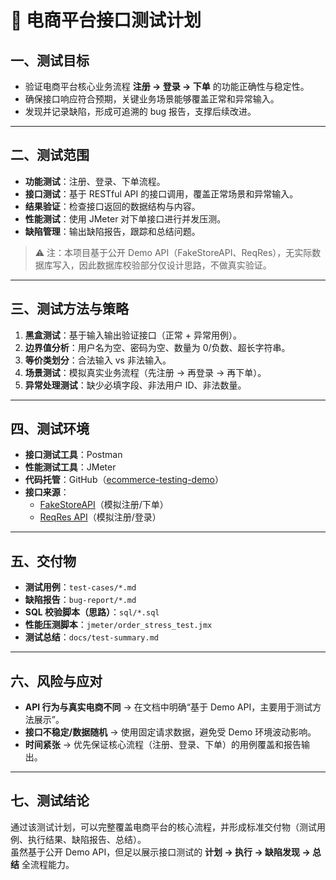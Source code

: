 # 📑 电商平台接口测试计划

## 一、测试目标
- 验证电商平台核心业务流程 **注册 → 登录 → 下单** 的功能正确性与稳定性。  
- 确保接口响应符合预期，关键业务场景能够覆盖正常和异常输入。  
- 发现并记录缺陷，形成可追溯的 bug 报告，支撑后续改进。  

---

## 二、测试范围
- **功能测试**：注册、登录、下单流程。  
- **接口测试**：基于 RESTful API 的接口调用，覆盖正常场景和异常输入。  
- **结果验证**：检查接口返回的数据结构与内容。  
- **性能测试**：使用 JMeter 对下单接口进行并发压测。  
- **缺陷管理**：输出缺陷报告，跟踪和总结问题。  

> ⚠️ 注：本项目基于公开 Demo API（FakeStoreAPI、ReqRes），无实际数据库写入，因此数据库校验部分仅设计思路，不做真实验证。  

---

## 三、测试方法与策略
1. **黑盒测试**：基于输入输出验证接口（正常 + 异常用例）。  
2. **边界值分析**：用户名为空、密码为空、数量为 0/负数、超长字符串。  
3. **等价类划分**：合法输入 vs 非法输入。  
4. **场景测试**：模拟真实业务流程（先注册 → 再登录 → 再下单）。  
5. **异常处理测试**：缺少必填字段、非法用户 ID、非法数量。  

---

## 四、测试环境
- **接口测试工具**：Postman  
- **性能测试工具**：JMeter  
- **代码托管**：GitHub（[ecommerce-testing-demo](https://github.com/AD135790/ecommerce-testing-demo)）  
- **接口来源**：  
  - [FakeStoreAPI](https://fakestoreapi.com)（模拟注册/下单）  
  - [ReqRes API](https://reqres.in)（模拟注册/登录）  

---

## 五、交付物
- **测试用例**：`test-cases/*.md`  
- **缺陷报告**：`bug-report/*.md`  
- **SQL 校验脚本（思路）**：`sql/*.sql`  
- **性能压测脚本**：`jmeter/order_stress_test.jmx`  
- **测试总结**：`docs/test-summary.md`  

---

## 六、风险与应对
- **API 行为与真实电商不同** → 在文档中明确“基于 Demo API，主要用于测试方法展示”。  
- **接口不稳定/数据随机** → 使用固定请求数据，避免受 Demo 环境波动影响。  
- **时间紧张** → 优先保证核心流程（注册、登录、下单）的用例覆盖和报告输出。  

---

## 七、测试结论
通过该测试计划，可以完整覆盖电商平台的核心流程，并形成标准交付物（测试用例、执行结果、缺陷报告、总结）。  
虽然基于公开 Demo API，但足以展示接口测试的 **计划 → 执行 → 缺陷发现 → 总结** 全流程能力。  
